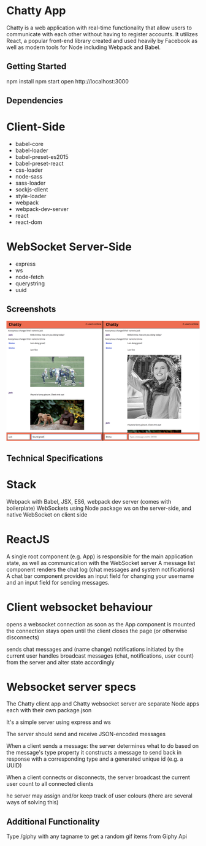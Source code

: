 Chatty App
=====================

Chatty is a web application with real-time functionality that allow users to communicate with each other without having to register accounts. It utilizes React, a popular front-end library created and used heavily by Facebook as well as modern tools for Node including Webpack and Babel.

## Getting Started

npm install
npm start
open http://localhost:3000

## Dependencies

# Client-Side

- babel-core
- babel-loader
- babel-preset-es2015
- babel-preset-react
- css-loader
- node-sass
- sass-loader
- sockjs-client
- style-loader
- webpack
- webpack-dev-server
- react
- react-dom

# WebSocket Server-Side

- express
- ws
- node-fetch
- querystring
- uuid

## Screenshots

!["Screenshot of chatty messages](https://github.com/Kirapan/Chatty-App/blob/master/docs/App_screen_shot.png)

## Technical Specifications

# Stack

Webpack with Babel, JSX, ES6, webpack dev server (comes with boilerplate)
WebSockets using Node package ws on the server-side, and native WebSocket on client side

# ReactJS

A single root component (e.g. App) is responsible for the main application state, as well as communication with the WebSocket server
A message list component renders the chat log (chat messages and system notifications)
A chat bar component provides an input field for changing your username and an input field for sending messages. 

# Client websocket behaviour

opens a websocket connection as soon as the App component is mounted
the connection stays open until the client closes the page (or otherwise disconnects)

sends chat messages and (name change) notifications initiated by the current user
handles broadcast messages (chat, notifications, user count) from the server and alter state accordingly

# Websocket server specs

The Chatty client app and Chatty websocket server are separate Node apps each with their own package.json

It's a simple server using express and ws

The server should send and receive JSON-encoded messages

When a client sends a message:
the server determines what to do based on the message's type property
it constructs a message to send back in response with a corresponding type and a generated unique id (e.g. a UUID)

When a client connects or disconnects, the server broadcast the current user count to all connected clients

he server may assign and/or keep track of user colours (there are several ways of solving this)

## Additional Functionality

Type /giphy with any tagname to get a random gif items from Giphy Api
